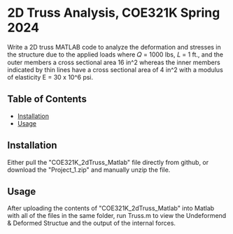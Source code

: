 # 2D Truss Analysis, COE321K Spring 2024

Write a 2D truss MATLAB code to analyze the deformation and stresses in the structure due to the applied loads  where 𝑄 = 1000 lbs, 𝐿 = 1 ft., and the outer members a cross sectional area 16 in^2 whereas the inner members indicated by thin lines have a cross sectional area of 4 in^2 with a modulus of elasticity E = 30 x 10^6 psi.

## Table of Contents

- [Installation](#installation)
- [Usage](#usage)

## Installation

Either pull the "COE321K_2dTruss_Matlab" file directly from github, or download the "Project_1.zip" and manually unzip the file.

## Usage

After uploading the contents of "COE321K_2dTruss_Matlab" into Matlab with all of the files in the same folder, run Truss.m to view the Undeformend & Deformed Structue and the output of the internal forces.
